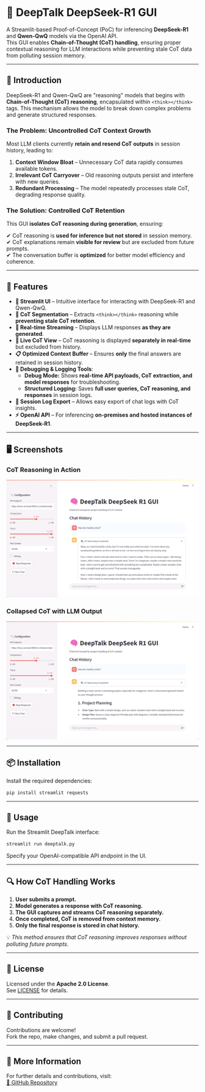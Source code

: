 # 🧠 DeepTalk DeepSeek-R1 GUI

A Streamlit-based Proof-of-Concept (PoC) for inferencing **DeepSeek-R1** and **Qwen-QwQ** models via the OpenAI API.  
This GUI enables **Chain-of-Thought (CoT) handling**, ensuring proper contextual reasoning for LLM interactions while preventing stale CoT data from polluting session memory.

---

## 📖 Introduction

DeepSeek-R1 and Qwen-QwQ are "reasoning" models that begins with **Chain-of-Thought (CoT) reasoning**, encapsulated within `<think></think>` tags. This mechanism allows the model to break down complex problems and generate structured responses.

### **The Problem: Uncontrolled CoT Context Growth**
Most LLM clients currently **retain and resend CoT outputs** in session history, leading to:

1. **Context Window Bloat** – Unnecessary CoT data rapidly consumes available tokens.
2. **Irrelevant CoT Carryover** – Old reasoning outputs persist and interfere with new queries.
3. **Redundant Processing** – The model repeatedly processes stale CoT, degrading response quality.

### **The Solution: Controlled CoT Retention**
This GUI **isolates CoT reasoning during generation**, ensuring:

✔ CoT reasoning is **used for inference but not stored** in session memory.  
✔ CoT explanations remain **visible for review** but are excluded from future prompts.  
✔ The conversation buffer is **optimized** for better model efficiency and coherence.

---

## 🚀 Features

- **📡 Streamlit UI** – Intuitive interface for interacting with DeepSeek-R1 and Qwen-QwQ.
- **🧠 CoT Segmentation** – Extracts `<think></think>` reasoning while **preventing stale CoT retention**.
- **📡 Real-time Streaming** – Displays LLM responses **as they are generated**.
- **📌 Live CoT View** – CoT reasoning is displayed **separately in real-time** but excluded from history.
- **📋 Optimized Context Buffer** – Ensures **only** the final answers are retained in session history.
- **🐞 Debugging & Logging Tools**:
  - **Debug Mode:** Shows **real-time API payloads, CoT extraction, and model responses** for troubleshooting.
  - **Structured Logging:** Saves **full user queries, CoT reasoning, and responses** in session logs.
- **💾 Session Log Export** – Allows easy export of chat logs with CoT insights.
- **⚡ OpenAI API** – For inferencing **on-premises and hosted instances of DeepSeek-R1**.

---

## 🖥 Screenshots

### **CoT Reasoning in Action**
![CoT in Action](screenshot_DeepTalk_CoT_open.png)

### **Collapsed CoT with LLM Output**
![LLM Output](screenshot_DeepTalk_CoT_closed.png)

---

## 📦 Installation

Install the required dependencies:

```sh
pip install streamlit requests
```

---

## 🏃 Usage

Run the Streamlit DeepTalk interface:

```sh
streamlit run deeptalk.py
```

Specify your OpenAI-compatible API endpoint in the UI.

---

## 🔍 How CoT Handling Works

1. **User submits a prompt.**  
2. **Model generates a response with CoT reasoning.**  
3. **The GUI captures and streams CoT reasoning separately.**  
4. **Once completed, CoT is removed from context memory.**  
5. **Only the final response is stored in chat history.**  

💡 *This method ensures that CoT reasoning improves responses without polluting future prompts.*

---

## 📜 License

Licensed under the **Apache 2.0 License**.  
See [LICENSE](LICENSE) for details.

---

## 🤝 Contributing

Contributions are welcome!  
Fork the repo, make changes, and submit a pull request.

---

## 🔗 More Information

For further details and contributions, visit:  
[🔗 GitHub Repository](https://github.com/AightBits/DeepTalk)
